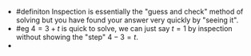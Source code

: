 - #definiton Inspection is essentially the "guess and check" method of solving but you have found your answer very quickly by "seeing it".
- #eg $4=3+t$ is quick to solve, we can just say $t = 1$ by inspection without showing the "step" $4-3 = t$.
-